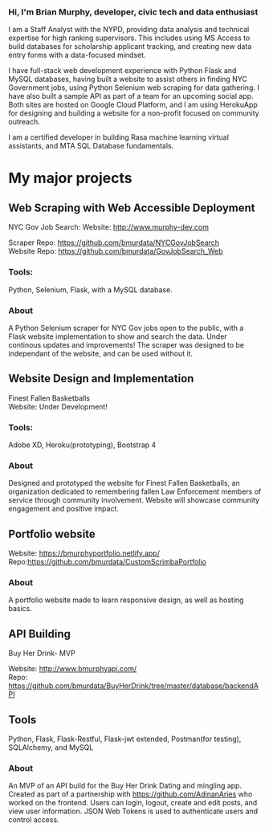 ### Hi, I'm Brian Murphy, developer, civic tech and data enthusiast 

  I am a Staff Analyst with the NYPD, providing data analysis and technical expertise for high ranking supervisors. This includes using MS Access to build databases for scholarship applicant tracking, and creating new data entry forms with a data-focused mindset.

  I have full-stack web development experience with Python Flask and MySQL databases, having built a website to assist others in finding NYC Government jobs, using Python Selenium web scraping for data gathering. I have also built a sample API as part of a team for an upcoming social app. Both sites are hosted on Google Cloud Platform, and I am using HerokuApp for designing and building a website for a non-profit focused on community outreach.

  I am a certified developer in building Rasa machine learning virtual assistants, and MTA SQL Database fundamentals.  
# My major projects

## Web Scraping with Web Accessible Deployment
NYC Gov Job Search: 
Website: http://www.murphy-dev.com  

Scraper Repo: https://github.com/bmurdata/NYCGovJobSearch  
Website Repo: https://github.com/bmurdata/GovJobSearch_Web  
### Tools: 
  Python, Selenium, Flask, with a MySQL database.  
### About  
  A Python Selenium scraper for NYC Gov jobs open to the public, with a Flask website implementation to show and search the data. Under continous updates and improvements! The scraper was designed to be independant of the website, and can be used without it.
  
## Website Design and Implementation  
Finest Fallen Basketballs  
Website: Under Development!  
### Tools: 
  Adobe XD, Heroku(prototyping), Bootstrap 4  
### About
   Designed and prototyped the website for Finest Fallen Basketballs, an organization dedicated to remembering fallen Law Enforcement members of service through community involvement. Website will showcase community engagement and positive impact. 

## Portfolio website

Website: https://bmurphyportfolio.netlify.app/
Repo:https://github.com/bmurdata/CustomScrimbaPortfolio

### About  
  A portfolio website made to learn responsive design, as well as hosting basics.
## API Building  
Buy Her Drink- MVP 

Website: http://www.bmurphyapi.com/  
Repo: https://github.com/bmurdata/BuyHerDrink/tree/master/database/backendAPI
## Tools  
  Python, Flask, Flask-Restful, Flask-jwt extended, Postman(for testing), SQLAlchemy, and MySQL  
### About  
  An MVP of an API build for the Buy Her Drink Dating and mingling app. Created as part of a partnership with https://github.com/AdinanAries who worked on the frontend. Users can login, logout, create and edit posts, and view user information. JSON Web Tokens  is used to authenticate users and control access.

<!--
**bmurdata/bmurdata** is a ✨ _special_ ✨ repository because its `README.md` (this file) appears on your GitHub profile.

Here are some ideas to get you started:

- 🔭 I’m currently working on ...
- 🌱 I’m currently learning ...
- 👯 I’m looking to collaborate on ...
- 🤔 I’m looking for help with ...
- 💬 Ask me about ...
- 📫 How to reach me: ...
- 😄 Pronouns: ...
- ⚡ Fun fact: ...
-->
